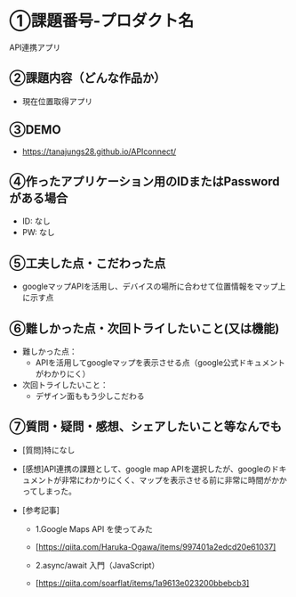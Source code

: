 # ①課題番号-プロダクト名

API連携アプリ

## ②課題内容（どんな作品か）

- 現在位置取得アプリ

## ③DEMO
- https://tanajungs28.github.io/APIconnect/

## ④作ったアプリケーション用のIDまたはPasswordがある場合

- ID: なし
- PW: なし

## ⑤工夫した点・こだわった点

- googleマップAPIを活用し、デバイスの場所に合わせて位置情報をマップ上に示す点

## ⑥難しかった点・次回トライしたいこと(又は機能)

- 難しかった点：
  * APIを活用してgoogleマップを表示させる点（google公式ドキュメントがわかりにく）
- 次回トライしたいこと：
  * デザイン面ももう少しこだわる


## ⑦質問・疑問・感想、シェアしたいこと等なんでも

- [質問]特になし


- [感想]API連携の課題として、google map APIを選択したが、googleのドキュメントが非常にわかりにくく、マップを表示させる前に非常に時間がかかってしまった。


- [参考記事]
  - 1.Google Maps API を使ってみた
  - [https://qiita.com/Haruka-Ogawa/items/997401a2edcd20e61037]
    
  - 2.async/await 入門（JavaScript）
  - [https://qiita.com/soarflat/items/1a9613e023200bbebcb3]

